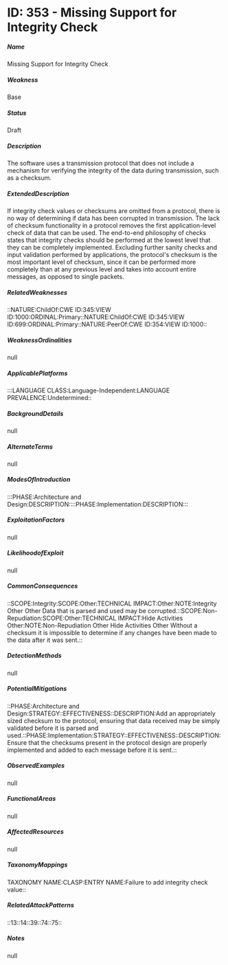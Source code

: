 # ID: 353 - Missing Support for Integrity Check
<h5>Name</h5>Missing Support for Integrity Check
<h5>Weakness</h5>Base
<h5>Status</h5>Draft
<h5>Description</h5>The software uses a transmission protocol that does not include a mechanism for verifying the integrity of the data during transmission, such as a checksum.
<h5>ExtendedDescription</h5>If integrity check values or checksums are omitted from a protocol, there is no way of determining if data has been corrupted in transmission. The lack of checksum functionality in a protocol removes the first application-level check of data that can be used. The end-to-end philosophy of checks states that integrity checks should be performed at the lowest level that they can be completely implemented. Excluding further sanity checks and input validation performed by applications, the protocol's checksum is the most important level of checksum, since it can be performed more completely than at any previous level and takes into account entire messages, as opposed to single packets.
<h5>RelatedWeaknesses</h5>::NATURE:ChildOf:CWE ID:345:VIEW ID:1000:ORDINAL:Primary::NATURE:ChildOf:CWE ID:345:VIEW ID:699:ORDINAL:Primary::NATURE:PeerOf:CWE ID:354:VIEW ID:1000::
<h5>WeaknessOrdinalities</h5>null
<h5>ApplicablePlatforms</h5>:::LANGUAGE CLASS:Language-Independent:LANGUAGE PREVALENCE:Undetermined::
<h5>BackgroundDetails</h5>null
<h5>AlternateTerms</h5>null
<h5>ModesOfIntroduction</h5>:::PHASE:Architecture and Design:DESCRIPTION::::PHASE:Implementation:DESCRIPTION:::
<h5>ExploitationFactors</h5>null
<h5>LikelihoodofExploit</h5>null
<h5>CommonConsequences</h5>::SCOPE:Integrity:SCOPE:Other:TECHNICAL IMPACT:Other:NOTE:Integrity Other Other Data that is parsed and used may be corrupted.::SCOPE:Non-Repudiation:SCOPE:Other:TECHNICAL IMPACT:Hide Activities Other:NOTE:Non-Repudiation Other Hide Activities Other Without a checksum it is impossible to determine if any changes have been made to the data after it was sent.::
<h5>DetectionMethods</h5>null
<h5>PotentialMitigations</h5>::PHASE:Architecture and Design:STRATEGY::EFFECTIVENESS::DESCRIPTION:Add an appropriately sized checksum to the protocol, ensuring that data received may be simply validated before it is parsed and used.::PHASE:Implementation:STRATEGY::EFFECTIVENESS::DESCRIPTION:Ensure that the checksums present in the protocol design are properly implemented and added to each message before it is sent.::
<h5>ObservedExamples</h5>null
<h5>FunctionalAreas</h5>null
<h5>AffectedResources</h5>null
<h5>TaxonomyMappings</h5>TAXONOMY NAME:CLASP:ENTRY NAME:Failure to add integrity check value::
<h5>RelatedAttackPatterns</h5>::13::14::39::74::75::
<h5>Notes</h5>null

